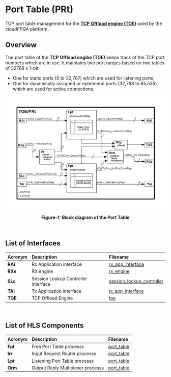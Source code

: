 # Port Table (PRt)
TCP port table management for the **[TCP Offload engine (TOE)](./TOE.md)** used by the *cloudFPGA* platform. 

## Overview
The port table of the **TCP Offload engibe (TOE)** keeps track of the TCP port numbers which are in use. It maintains two port ranges based on two tables of 32768 x 1-bit:
  - One for static ports (0 to 32,767) which are used for listening ports,
  - One for dynamically assigned or ephemeral ports (32,768 to 65,535) which are used for active connections.

![Block diagram of the TOE/PRt](./images/Fig-TOE-PRt-Structure.bmp#center)
<p align="center"><b>Figure-1: Block diagram of the Port Table</b></p>
<br>

## List of Interfaces

| Acronym         | Description                                           | Filename
|:----------------|:------------------------------------------------------|:--------------
|  **RAi**        | Rx Application interface                              | [rx_app_interface](../../SRA/LIB/SHELL/LIB/hls/toe/src/rx_app_interface/rx_app_interface.cpp)
|  **RXe**        | RX engine                                             | [rx_engine](../../SRA/LIB/SHELL/LIB/hls/toe/src/rx_engine/src/rx_engine.cpp)
|  **SLc**        | Session Lookup Controller interface                   | [session_lookup_controller](../../SRA/LIB/SHELL/LIB/hls/toe/src/session_lookup_controller/session_lookup_controller.cpp)
|  **TAi**        | Tx Application interface                              | [tx_app_interface](../../SRA/LIB/SHELL/LIB/hls/toe/src/tx_app_interface/tx_app_interface.cpp)
|  **TOE**        | TCP Offload Engine                                    | [toe](../../SRA/LIB/SHELL/LIB/hls/toe/src/toe.cpp)
<br>

## List of HLS Components

| Acronym         | Description                                           | Filename
|:----------------|:------------------------------------------------------|:--------------
| **Fpt**         | Free Port Table processs                              | [port_table](../../SRA/LIB/SHELL/LIB/hls/toe/src/port_table/port_table.cpp)
| **Irr**         | Input Request Router processs                         | [port_table](../../SRA/LIB/SHELL/LIB/hls/toe/src/port_table/port_table.cpp)
| **Lpt**         | Listening Port Table processs                         | [port_table](../../SRA/LIB/SHELL/LIB/hls/toe/src/port_table/port_table.cpp)
| **Orm**         | Output Reply Multiplexer processs                     | [port_table](../../SRA/LIB/SHELL/LIB/hls/toe/src/port_table/port_table.cpp)

<br>
